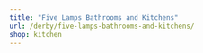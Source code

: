 ```yaml
---
title: "Five Lamps Bathrooms and Kitchens"
url: /derby/five-lamps-bathrooms-and-kitchens/
shop: kitchen
---
```

